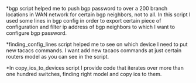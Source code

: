 *bgp script helped me to push bgp password to over a 200 branch locations in WAN network for certain bgp neighbors, not to all. In this script I used some lines in bgp config in order to export certain piece of configuration and filter ip address of bgp neighbors to which I want to configure bgp password.

*finding_config_lines script helped me to see on which device I need to put new tacacs commands. I want add new tacacs commands at just certain routers model as you can see in the script.

*In copy_ios_to_devices script I provide code that iterates over more than one hundred switches, finding right model and copy ios to them.
